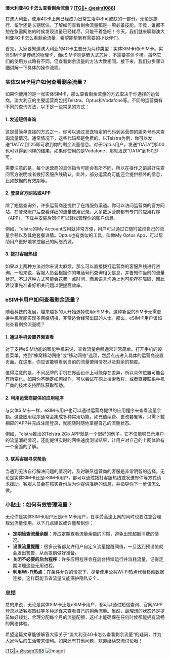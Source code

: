 **澳大利亚4G卡怎么查看剩余流量？[[TG💪+ @esim1088](https://t.me/s/esim1088)]**

在澳大利亚，使用4G卡上网已经成为日常生活中不可或缺的一部分。无论是旅行、留学还是长期居住，了解如何查看剩余流量都是一项必备技能。毕竟，谁都不想在急需网络的时候发现流量已经耗尽，只能干着急吧！今天，我们就来聊聊澳大利亚4G卡怎么看剩余流量，希望能帮到有需要的小伙伴们。

首先，大家要知道澳大利亚的4G卡主要分为两种类型：实体SIM卡和eSIM卡。实体SIM卡是传统的物理卡，而eSIM卡则是嵌入式芯片，不需要实体卡槽。虽然它们的使用方式略有不同，但查看剩余流量的方法大致相同。接下来，我们分步骤详细讲解一下具体的操作流程。

### 实体SIM卡用户如何查看剩余流量？

如果你使用的是一张实体SIM卡，那么查看剩余流量的方式取决于你选择的运营商。澳大利亚的主要运营商包括Telstra、Optus和Vodafone等。不同的运营商有不同的查询方法，以下是一些常见的方式：

#### 1. 发送短信查询

这是最简单直接的方式之一。你可以通过发送特定的代码到运营商的服务号码来查询流量情况。通常情况下，这些代码都是免费的。以Telstra为例，你可以发送“DATA”到125即可收到你的剩余流量信息。对于Optus用户，发送“DATA”到500也可以得到同样的结果。如果你使用的是Vodafone，那就发送“DATA”到150即可。

需要注意的是，每个运营商的具体指令可能会有所不同，所以在操作之前最好先查阅官方说明或者拨打客服热线确认。此外，部分运营商可能还会提供额外的信息，比如数据的有效期等。

#### 2. 登录官方网站或APP

除了短信查询外，许多运营商还提供了在线服务渠道。你可以访问运营商的官方网站，在登录账户后查看详细的流量使用记录。大多数运营商都有专门的应用程序（APP），下载并安装后同样可以轻松管理你的账户信息。

例如，Telstra的My Account应用就非常方便，用户可以通过它随时监控自己的流量余额以及其他套餐详情。Optus也有类似的工具，叫做My Optus App，可以帮助用户更好地掌控自己的网络资源。

#### 3. 拨打客服热线

如果以上两种方法对你来说太麻烦，那么可以直接拨打运营商的客服热线进行咨询。一般来说，客服人员会根据你的电话号码查询相关信息，并告知你当前的流量状况。不过这种方式可能会花费一点时间，而且语言沟通上也可能存在障碍，因此建议事先准备好相关问题以便提高效率。

### eSIM卡用户如何查看剩余流量？

随着科技的发展，越来越多的人开始选择使用eSIM卡。这种新型的SIM卡无需更换手机就能实现多网络切换，非常适合经常出国的人士。那么，eSIM卡用户该如何查看剩余流量呢？

#### 1. 通过手机设置界面查看

对于支持eSIM功能的智能手机来说，查看流量余额通常非常简单。打开手机的设置菜单，找到“蜂窝移动网络”或“移动网络”选项，然后点击进入具体的运营商设置页面。在这里，你应该能够看到当前的流量使用情况以及剩余的额度。

值得注意的是，不同品牌的手机在界面设计上可能存在差异，所以具体位置可能会有所变化。如果你不确定如何操作，可以尝试在网上搜索教程，或者直接联系手机厂商的技术支持团队获取帮助。

#### 2. 利用运营商提供的应用程序

与实体SIM卡一样，eSIM卡用户也可以通过运营商提供的应用程序来查看流量余额。这些应用程序通常会集成多种实用功能，如充值续费、更改套餐等。只需下载相应的APP并完成注册登录，就能随时随地掌握自己的流量状态。

例如，Telstra推出的Telstra 2Go APP就是一个很好的例子。它不仅能够显示用户的流量消耗情况，还能提供实时的网络速度测试结果，让用户对自己的上网体验有一个全面的了解。

#### 3. 联系客服寻求帮助

当遇到无法自行解决问题的情况时，及时联系运营商的客服是非常明智的选择。无论是实体SIM卡还是eSIM卡用户，都可以通过拨打客服热线或发送邮件等方式请求援助。客服人员会在核实身份后为你提供准确的信息，并指导你下一步该怎么做。

### 小贴士：如何有效管理流量？

无论你是实体SIM卡用户还是eSIM卡用户，在享受高速上网的同时也要注意合理规划流量使用。以下几点建议或许能帮到你：

- **定期检查流量余额**：养成定期查看流量余额的习惯，避免出现超额消费的情况。
- **设置流量提醒**：很多设备都允许用户自定义流量提醒阈值，一旦达到预设值就会发出警告，从而提前做好准备。
- **关闭不必要的后台程序**：许多应用程序会在后台持续运行并消耗流量，记得定期清理这些无用进程。
- **利用Wi-Fi热点**：在条件允许的情况下，尽量使用公共Wi-Fi热点代替移动数据连接，这样既能节省流量又能保护隐私安全。

### 总结

总的来说，无论是实体SIM卡还是eSIM卡用户，都可以通过短信查询、官网/APP登录以及客服热线等多种途径来查看自己的剩余流量。当然，最理想的状态还是提前做好规划，合理分配每个月的流量配额，这样才能确保在任何时候都能拥有流畅的网络体验。

希望这篇文章能够解答大家关于“澳大利亚4G卡怎么查看剩余流量”的疑问，并为大家今后的生活带来便利。如果还有其他问题，欢迎继续交流讨论哦！

[[TG💪+ @esim1088](https://t.me/s/esim1088) ![Image](https://i.postimg.cc/4NQfJmqS/Snipaste-2025-05-13-00-14-12.png)]